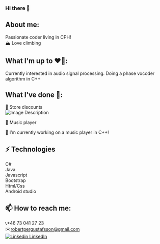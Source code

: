 ### Hi there 👋  

## About me:  
Passionate coder living in CPH!  
🏔️ Love climbing  

## What I'm up to ❤️‍🔥:  
Currently interested in audio signal processing. Doing a phase vocoder algorithm in C++  

## What I've done 🍇:  
🏪 Store discounts     
![Image Description](https://i.imgur.com/2szLEcW.jpg)

🎼 Music player

🔭 I’m currently working on a music player in C++!  

## ⚡ Technologies
C#  
Java   
Javascript  
Bootstrap  
Html/Css  
Android studio  

  
## 📫 How to reach me:   
📞+46 73 041 27 23  
✉️robertpergustafsson@gmail.com     
[![Linkedin](https://i.stack.imgur.com/gVE0j.png) LinkedIn](https://www.linkedin.com/in/robert-gustafsson-bba35b1ba/)
&nbsp;


<!--
**carrotunderscore/carrotunderscore** is a ✨ _special_ ✨ repository because its `README.md` (this file) appears on your GitHub profile.

Here are some ideas to get you started:

- 🔭 I’m currently working on ...
- 🌱 I’m currently learning ...
- 👯 I’m looking to collaborate on ...
- 🤔 I’m looking for help with ...
- 💬 Ask me about ...
- 📫 How to reach me: ...
- 😄 Pronouns: ...
- ⚡ Fun fact: ...
-->

